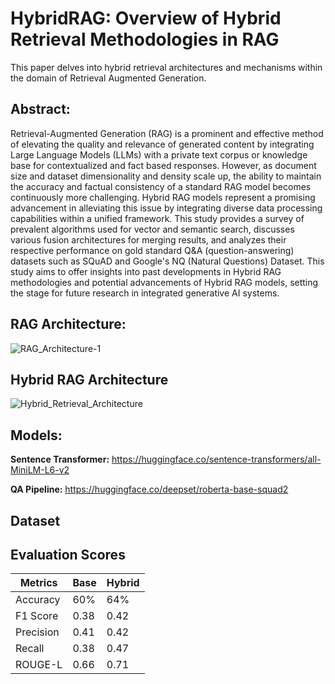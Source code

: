 # HybridRAG: Overview of Hybrid Retrieval Methodologies in RAG

This paper delves into hybrid retrieval architectures and mechanisms within the domain of Retrieval Augmented Generation. 

## Abstract: 
Retrieval-Augmented Generation (RAG) is a prominent and effective method of elevating the quality and relevance of generated content by integrating Large Language Models (LLMs) with a private text corpus or knowledge base for contextualized and fact based responses.  However, as document size and dataset dimensionality and density scale up, the ability to maintain the accuracy and factual consistency of a standard RAG model becomes continuously more challenging. Hybrid RAG models represent a promising advancement in alleviating this issue by integrating diverse data processing capabilities within a unified framework. This study provides a survey of prevalent algorithms used for vector and semantic search, discusses various fusion architectures for merging results, and analyzes their respective performance on gold standard Q&A (question-answering) datasets such as SQuAD and Google's NQ (Natural Questions) Dataset. This study aims to offer insights into past developments in Hybrid RAG methodologies and potential advancements of Hybrid RAG models, setting the stage for future research in integrated generative AI systems.

## RAG Architecture:
![RAG_Architecture-1](https://github.com/user-attachments/assets/27a107bc-e1f7-4905-9735-9732df699e12)

## Hybrid RAG Architecture
![Hybrid_Retrieval_Architecture](https://github.com/user-attachments/assets/c20a9fa0-b4f3-45d7-a9b0-56be4ffb122e)


## Models:
**Sentence Transformer:** https://huggingface.co/sentence-transformers/all-MiniLM-L6-v2

**QA Pipeline:** https://huggingface.co/deepset/roberta-base-squad2

## Dataset

## Evaluation Scores

| **Metrics**  | **Base** | **Hybrid** |
|--------------|----------|------------|
| Accuracy     | 60%      | 64%        |
| F1 Score     | 0.38     | 0.42       |
| Precision    | 0.41     | 0.42       |
| Recall       | 0.38     | 0.47       |
| ROUGE-L      | 0.66     | 0.71       |




